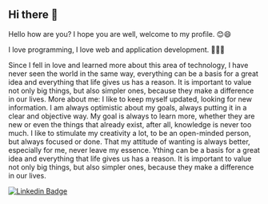 ## Hi there 👋
Hello how are you? I hope you are well, welcome to my profile. 😊😄

I love programming, I love web and application development. 👨🏻‍💻

Since I fell in love and learned more about this area of ​​technology, I have never seen the world in the same way, everything can be a basis for a great idea and everything that life gives us has a reason. It is important to value not only big things, but also simpler ones, because they make a difference in our lives.
More about me:
I like to keep myself updated, looking for new information. I am always optimistic about my goals, always putting it in a clear and objective way. My goal is always to learn more, whether they are new or even the things that already exist, after all, knowledge is never too much. I like to stimulate my creativity a lot, to be an open-minded person, but always focused or done. That my attitude of wanting is always better, especially for me, never leave my essence.
Ything can be a basis for a great idea and everything that life gives us has a reason. It is important to value not only big things, but also simpler ones, because they make a difference in our lives.

[![Linkedin Badge](https://img.shields.io/badge/-Luke%20Morales-blue?style=flat-square&logo=Linkedin&logoColor=white&link=https://www.linkedin.com/in/lukemorales)](https://www.linkedin.com/in/felipecastrosales)
